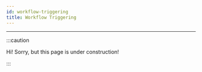 ```yaml
---
id: workflow-triggering
title: Workflow Triggering
---
```


---------------

:::caution

Hi! Sorry, but this page is under construction!

:::